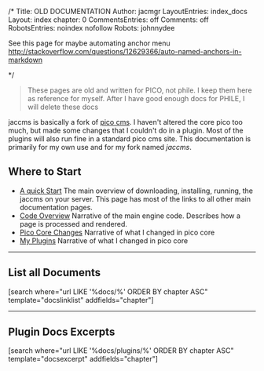 /*
Title: OLD DOCUMENTATION
Author: jacmgr
LayoutEntries: index_docs
Layout: index
chapter: 0
CommentsEntries: off
Comments: off
RobotsEntries: noindex nofollow
Robots: johnnydee

See this page for maybe automating anchor menu http://stackoverflow.com/questions/12629366/auto-named-anchors-in-markdown  

*/

> These pages are old and written for PICO, not phile.  I keep them here as reference for myself.  After I have good enough docs for PHILE, I will delete these docs
>

[pico]: http://pico.dev7studios.com
[wikitten]: http://wikitten.vizuina.com/

jaccms is basically a fork of [pico cms][pico].  I haven't altered the core pico too much, but made some changes that I couldn't do in a plugin.  Most of the plugins will also run fine in a standard pico cms site. This documentation is primarily for my own use and for my fork named *jaccms*.

Where to Start
--------------

* [A quick Start](a_quick_start)  The main overview of downloading, installing, running, the jaccms on your server.  This page has most of the links to all other main documentation pages.
* [Code Overview](engine) Narrative of the main engine code. Describes how a page is processed and rendered.
* [Pico Core Changes](picocorechanges) Narrative of what I changed in pico core
* [My Plugins](plugins) Narrative of what I changed in pico core

-----

## List all Documents

[search  where="url LIKE '%docs/%' ORDER BY chapter ASC" template="docslinklist" addfields="chapter"]

-----

## Plugin Docs Excerpts
[search  where="url LIKE '%docs/plugins/%' ORDER BY chapter ASC" template="docsexcerpt" addfields="chapter"]
